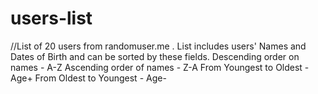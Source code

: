 # users-list
//List of 20 users from randomuser.me . List includes users' Names and Dates of Birth and can be sorted by these fields.
Descending order on names - A-Z
Ascending order of names - Z-A
From Youngest to Oldest - Age+
From Oldest to Youngest - Age-
